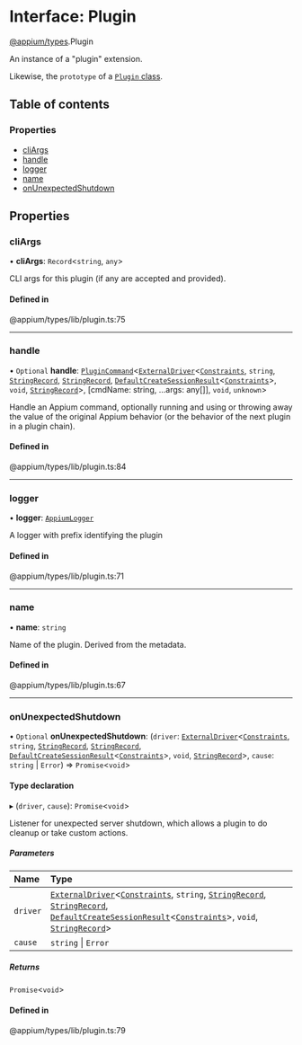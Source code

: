 # Interface: Plugin

[@appium/types](../modules/appium_types.md).Plugin

An instance of a "plugin" extension.

Likewise, the `prototype` of a [`Plugin` class](../modules/appium_types.md#pluginclass).

## Table of contents

### Properties

- [cliArgs](appium_types.Plugin.md#cliargs)
- [handle](appium_types.Plugin.md#handle)
- [logger](appium_types.Plugin.md#logger)
- [name](appium_types.Plugin.md#name)
- [onUnexpectedShutdown](appium_types.Plugin.md#onunexpectedshutdown)

## Properties

### cliArgs

• **cliArgs**: `Record`<`string`, `any`\>

CLI args for this plugin (if any are accepted and provided).

#### Defined in

@appium/types/lib/plugin.ts:75

___

### handle

• `Optional` **handle**: [`PluginCommand`](../modules/appium_types.md#plugincommand)<[`ExternalDriver`](appium_types.ExternalDriver.md)<[`Constraints`](../modules/appium_types.md#constraints), `string`, [`StringRecord`](../modules/appium_types.md#stringrecord), [`StringRecord`](../modules/appium_types.md#stringrecord), [`DefaultCreateSessionResult`](../modules/appium_types.md#defaultcreatesessionresult)<[`Constraints`](../modules/appium_types.md#constraints)\>, `void`, [`StringRecord`](../modules/appium_types.md#stringrecord)\>, [cmdName: string, ...args: any[]], `void`, `unknown`\>

Handle an Appium command, optionally running and using or throwing away the value of the
original Appium behavior (or the behavior of the next plugin in a plugin chain).

#### Defined in

@appium/types/lib/plugin.ts:84

___

### logger

• **logger**: [`AppiumLogger`](appium_types.AppiumLogger.md)

A logger with prefix identifying the plugin

#### Defined in

@appium/types/lib/plugin.ts:71

___

### name

• **name**: `string`

Name of the plugin.  Derived from the metadata.

#### Defined in

@appium/types/lib/plugin.ts:67

___

### onUnexpectedShutdown

• `Optional` **onUnexpectedShutdown**: (`driver`: [`ExternalDriver`](appium_types.ExternalDriver.md)<[`Constraints`](../modules/appium_types.md#constraints), `string`, [`StringRecord`](../modules/appium_types.md#stringrecord), [`StringRecord`](../modules/appium_types.md#stringrecord), [`DefaultCreateSessionResult`](../modules/appium_types.md#defaultcreatesessionresult)<[`Constraints`](../modules/appium_types.md#constraints)\>, `void`, [`StringRecord`](../modules/appium_types.md#stringrecord)\>, `cause`: `string` \| `Error`) => `Promise`<`void`\>

#### Type declaration

▸ (`driver`, `cause`): `Promise`<`void`\>

Listener for unexpected server shutdown, which allows a plugin to do cleanup or take custom actions.

##### Parameters

| Name | Type |
| :------ | :------ |
| `driver` | [`ExternalDriver`](appium_types.ExternalDriver.md)<[`Constraints`](../modules/appium_types.md#constraints), `string`, [`StringRecord`](../modules/appium_types.md#stringrecord), [`StringRecord`](../modules/appium_types.md#stringrecord), [`DefaultCreateSessionResult`](../modules/appium_types.md#defaultcreatesessionresult)<[`Constraints`](../modules/appium_types.md#constraints)\>, `void`, [`StringRecord`](../modules/appium_types.md#stringrecord)\> |
| `cause` | `string` \| `Error` |

##### Returns

`Promise`<`void`\>

#### Defined in

@appium/types/lib/plugin.ts:79
